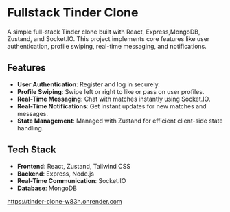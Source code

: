 # Fullstack Tinder Clone

A simple full-stack Tinder clone built with React, Express,MongoDB, Zustand, and Socket.IO. This project implements core features like user authentication, profile swiping, real-time messaging, and notifications.

## Features
- **User Authentication**: Register and log in securely.
- **Profile Swiping**: Swipe left or right to like or pass on user profiles.
- **Real-Time Messaging**: Chat with matches instantly using Socket.IO.
- **Real-Time Notifications**: Get instant updates for new matches and messages.
- **State Management**: Managed with Zustand for efficient client-side state handling.

## Tech Stack
- **Frontend**: React, Zustand, Tailwind CSS
- **Backend**: Express, Node.js
- **Real-Time Communication**: Socket.IO
- **Database**: MongoDB

https://tinder-clone-w83h.onrender.com

